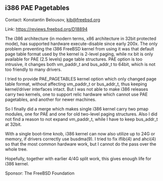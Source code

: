 ## i386 PAE Pagetables ##

Contact: Konstantin Belousov, <kib@freebsd.org>

Link:	 https://reviews.freebsd.org/D18894

The i386 architecture (in modern terms, x86 architecture in 32bit
protected mode), has supported hardware execute-disable since early
200x.  The only problem preventing the i386 FreeBSD kernel from using
it was that default page table format used by the kernel is 2-level
paging, while nx bit is only available for PAE (2.5 levels) page table
structures.  PAE option is too intrusive, it changes both vm_paddr_t
and bus_addr_t to 64bit, which is not too friendly to many drivers.

I tried to provide PAE_PAGETABLES kernel option which only changed
page table format, without affecting vm_paddr_t or bus_addr_t, thus
keeping kernel/driver interfaces intact.  But I was not able to make
i386 releases carry two kernels, one to support relic hardware which
cannot use PAE pagetables, and another for newer machines.

So I finally did a merge which makes single i386 kernel carry two pmap
modules, one for PAE and one for old two-level paging structures.
Also I did not find a reason to not expand vm_paddr_t, while I have
to keep bus_addr_t at 32bit.

With a single boot-time knob, i386 kernel can now also utilize up to
24G or memory, if drivers correctly use busdma(9).  I tried to fix
iflib(4) and ahci(4) so that the most common hardware work, but I
cannot do the pass over the whole tree.

Hopefully, together with earlier 4/4G split work, this gives enough
life for i386 kernel.

Sponsor: The FreeBSD Foundation
